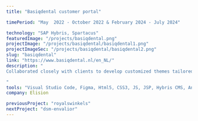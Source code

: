 ```yaml
---
title: "Basiqdental customer portal"

timePeriod: "May  2022 - October 2022 & February 2024 - July 2024"

technology: "SAP Hybris, Spartacus"
featuredImage: "/projects/basiqdental.png"
projectImage: "/projects/basiqdental/basiqdental1.png"
projectImageSec: "/projects/basiqdental/basiqdental2.png"
slug: "basiqdental"
link: "https://www.basiqdental.nl/en_NL/"
description: "
Collaborated closely with clients to develop customized themes tailored for different countries. Spearheaded the integration of the Cypress automated testing framework into the development workflow, improving efficiency and test coverage. Contributed to the development of a B2B e-commerce platform built on the SAP Spartacus Angular framework, focusing on implementing enhancements and updates to improve functionality, optimize performance, and elevate the overall user experience. Led the transition from Spartacus 6 to the Composable Storefront 2211, ensuring a seamless update and leveraging new features to boost performance and capabilities.

"
tools: "Visual Studio Code, Figma, Html5, CSS3, JS, JSP, Hybris CMS, Angular, Spartacus"
company: Elision

previousProject: "royalswinkels"
nextProject: "dsm-envalior"
---
```

